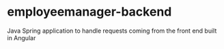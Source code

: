 # employeemanager-backend
Java Spring application to handle requests coming from the front end built in Angular
